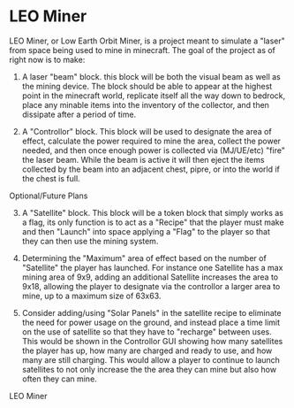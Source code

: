 LEO Miner
========
LEO Miner, or Low Earth Orbit Miner, is a project meant to simulate a "laser" from space being used to mine in 
minecraft.  The goal of the project as of right now is to make:

1.  A laser "beam" block. this block will be both the visual beam as well as the mining device.  The block should
be able to appear at the highest point in the minecraft world, replicate itself all the way down to bedrock, place
any minable items into the inventory of the collector, and then dissipate after a period of time.

2.  A "Controllor" block.  This block will be used to designate the area of effect, calculate the power required
to mine the area, collect the power needed, and then once enough power is collected via (MJ/UE/etc) "fire" the 
laser beam.  While the beam is active it will then eject the items collected by the beam into an adjacent chest,
pipre, or into the world if the chest is full.

Optional/Future Plans

3.  A "Satellite" block.  This block will be a token block that simply works as a flag, its only function is to
act as a "Recipe" that the player must make and then "Launch" into space applying a "Flag" to the player so
that they can then use the mining system.

4.  Determining the "Maximum" area of effect based on the number of "Satellite" the player has launched.  For
instance one Satellite has a max mining area of 9x9, adding an additional Satellite increases the area to 9x18,
allowing the player to designate via the controllor a larger area to mine, up to a maximum size of 63x63.

5.  Consider adding/using "Solar Panels" in the satellite recipe to eliminate the need for power usage on the 
ground, and instead place a time limit on the use of satellite so that they have to "recharge" between uses.  This
would be shown in the Controllor GUI showing how many satellites the player has up, how many are charged and ready
to use, and how many are still charging.  This would allow a player to continue to launch satellites to not only
increase the the area they can mine but also how often they can mine.

LEO Miner
